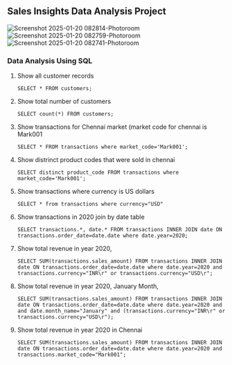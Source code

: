 ## Sales Insights Data Analysis Project

![Screenshot 2025-01-20 082814-Photoroom](https://github.com/user-attachments/assets/b3300636-0bfd-47ac-b66e-a328450c55c7)
![Screenshot 2025-01-20 082759-Photoroom](https://github.com/user-attachments/assets/71eab304-34cc-486c-9eee-e1c66a527901)
![Screenshot 2025-01-20 082741-Photoroom](https://github.com/user-attachments/assets/c71a7907-f7f7-4bdc-95f5-c9b5dc1ba112)

### Data Analysis Using SQL

1. Show all customer records

    `SELECT * FROM customers;`

1. Show total number of customers

    `SELECT count(*) FROM customers;`

1. Show transactions for Chennai market (market code for chennai is Mark001

    `SELECT * FROM transactions where market_code='Mark001';`

1. Show distrinct product codes that were sold in chennai

    `SELECT distinct product_code FROM transactions where market_code='Mark001';`

1. Show transactions where currency is US dollars

    `SELECT * from transactions where currency="USD"`

1. Show transactions in 2020 join by date table

    `SELECT transactions.*, date.* FROM transactions INNER JOIN date ON transactions.order_date=date.date where date.year=2020;`

1. Show total revenue in year 2020,

    `SELECT SUM(transactions.sales_amount) FROM transactions INNER JOIN date ON transactions.order_date=date.date where date.year=2020 and transactions.currency="INR\r" or transactions.currency="USD\r";`
	
1. Show total revenue in year 2020, January Month,

    `SELECT SUM(transactions.sales_amount) FROM transactions INNER JOIN date ON transactions.order_date=date.date where date.year=2020 and and date.month_name="January" and (transactions.currency="INR\r" or transactions.currency="USD\r");`

1. Show total revenue in year 2020 in Chennai

    `SELECT SUM(transactions.sales_amount) FROM transactions INNER JOIN date ON transactions.order_date=date.date where date.year=2020
and transactions.market_code="Mark001";`




